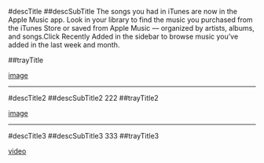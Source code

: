 #descTitle
##descSubTitle
The songs you had in iTunes are now in the Apple Music app. Look in your library to find the music you purchased from the iTunes Store or saved from Apple Music — organized by artists, albums, and songs.Click Recently Added in the sidebar to browse music you’ve added in the last week and month.

##trayTitle

[image](/assets/images/mock-0.png)

---

#descTitle2
##descSubTitle2
222
##trayTitle2

[image](https://help.apple.com/macos/catalina/whats-new/global/0109_music-album9_md.jpg)

---

#descTitle3
##descSubTitle3
333
##trayTitle3

[video](https://help.apple.com/macos/catalina/whats-new/global/0109_music-album9_md222.mp4)
